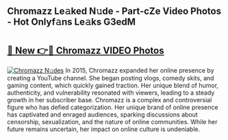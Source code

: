 ## Chromazz Le𝚊ked N𝚞de - Part-cZe Video Photos - Hot Onlyf𝚊ns Le𝚊ks G3edM

# <h2><a href="http://ab14376.deff.icu/?id=Chromazz">🔗 New 👉🔴 Chromazz VIDEO Photos</a></h2>

[![Chromazz N𝚞des](https://i.imgur.com/rIISA9y.gif)](http://ab14376.deff.icu/?id=Chromazz)
In 2015, Chromazz expanded her online presence by creating a YouTube channel. She began posting vlogs, comedy skits, and gaming content, which quickly gained traction. Her unique blend of humor, authenticity, and vulnerability resonated with viewers, leading to a steady growth in her subscriber base. Chromazz is a complex and controversial figure who has defied categorization. Her unique brand of online presence has captivated and enraged audiences, sparking discussions about censorship, sexualization, and the nature of online communities. While her future remains uncertain, her impact on online culture is undeniable.
